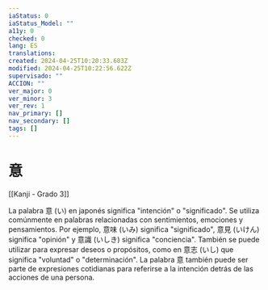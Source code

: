 ```yaml
---
iaStatus: 0
iaStatus_Model: ""
a11y: 0
checked: 0
lang: ES
translations: 
created: 2024-04-25T10:20:33.683Z
modified: 2024-04-25T10:22:56.622Z
supervisado: ""
ACCION: ""
ver_major: 0
ver_minor: 3
ver_rev: 1
nav_primary: []
nav_secondary: []
tags: []
---
```

# 意

[[Kanji - Grado 3]]

La palabra 意 (い) en japonés significa "intención" o "significado". Se utiliza comúnmente en palabras relacionadas con sentimientos, emociones y pensamientos. Por ejemplo, 意味 (いみ) significa "significado", 意見 (いけん) significa "opinión" y 意識 (いしき) significa "conciencia". También se puede utilizar para expresar deseos o propósitos, como en 意志 (いし) que significa "voluntad" o "determinación". La palabra 意 también puede ser parte de expresiones cotidianas para referirse a la intención detrás de las acciones de una persona.
